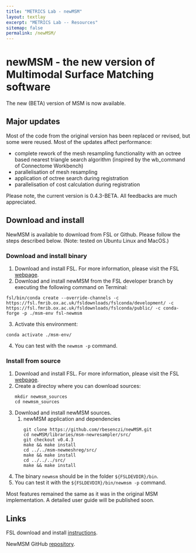 ```yaml
---
title: "METRICS Lab - newMSM"
layout: textlay
excerpt: "METRICS Lab -- Resources"
sitemap: false
permalink: /newMSM/
---
```


# newMSM - the new version of Multimodal Surface Matching software

The new (BETA) version of MSM is now available.

## Major updates

Most of the code from the original version has been replaced or revised, but some were reused. Most of the updates affect performance:
 - complete rework of the mesh resampling functionality with an octree based nearest triangle search algorithm (inspired by the wb_command of Connectome Workbench)
 - parallelisation of mesh resampling
 - application of octree search during registration
 - parallelisation of cost calculation during registration

Please note, the current version is 0.4.3-BETA. All feedbacks are much appreciated.

## Download and install
NewMSM is available to download from FSL or Github. Please follow the steps described below. (Note: tested on Ubuntu Linux and MacOS.)

### Download and install binary

1. Download and install FSL. For more information, please visit the FSL [webpage](https://fsl.fmrib.ox.ac.uk/fsl/fslwiki/).
2. Download and install newMSM from the FSL developer branch by executing the following command on Terminal:
```console
fsl/bin/conda create --override-channels -c https://fsl.fmrib.ox.ac.uk/fsldownloads/fslconda/development/ -c https://fsl.fmrib.ox.ac.uk/fsldownloads/fslconda/public/ -c conda-forge -p ./msm-env fsl-newmsm
```
3. Activate this environment:
```console
conda activate ./msm-env/
```
4. You can test with the `newmsm -p` command.

### Install from source

1. Download and install FSL. For more information, please visit the FSL [webpage](https://fsl.fmrib.ox.ac.uk/fsl/fslwiki/).
2. Create a directoy where you can download sources:
    ```console
    mkdir newmsm_sources
    cd newmsm_sources
    ```
3. Download and install newMSM sources.
    1. newMSM application and dependencies
        ```console
        git clone https://github.com/rbesenczi/newMSM.git
        cd newMSM/libraries/msm-newresampler/src/
        git checkout v0.4.3
        make && make install
        cd ../../msm-newmeshreg/src/
        make && make install
        cd ../../../src/
        make && make install
        ```
3. The binary `newmsm` should be in the folder `${FSLDEVDIR}/bin`.
4. You can test it with the `${FSLDEVDIR}/bin/newmsm -p` command.

Most features remained the same as it was in the original MSM implementation. A detailed user guide will be published soon.

## Links

FSL download and install [instructions](https://fsl.fmrib.ox.ac.uk/fsl/fslwiki/FslInstallation).

NewMSM GitHub [repository](https://github.com/rbesenczi/newMSM).
